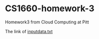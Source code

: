 # CS1660-homework-3
Homework3 from Cloud Computing at Pitt

The link of [inputdata.txt](https://pitt-my.sharepoint.com/:t:/g/personal/faw21_pitt_edu/EW1jWCy3xxBDtyAQyNZHF_EBQ0bCnKCAUOEvMCRV-7ktLA?e=jgb7Uz)

